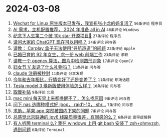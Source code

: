 # 2024-03-08

1. [Wechat for Linux 原生版本已发布，我宣布张小龙的妈复活了](https://www.v2ex.com/t/1021682) `56条评论` `程序员`
1. [AI 需求，主机配置推荐， 2024 年准备 all in AI](https://www.v2ex.com/t/1021687) `48条评论` `Windows`
1. [纪念下人生第二个破 10k star 开源项目🎉](https://www.v2ex.com/t/1021705) `27条评论` `程序员`
1. [请问大家的 ChatGPT 现在可以用吗？](https://www.v2ex.com/t/1021675) `24条评论` `问与答`
1. [请教： Carplay 盒子无法使用“导航声道”的问题](https://www.v2ex.com/t/1021680) `23条评论` `Apple`
1. [已婚已育的 92 年女生，求一份 web 前端工作](https://www.v2ex.com/t/1021662) `23条评论` `求职`
1. [请教一个 opencv 算法，图片中检测圆形对象](https://www.v2ex.com/t/1021666) `17条评论` `OpenCV`
1. [妇女节 V 友送了什么礼物吗？](https://www.v2ex.com/t/1021717) `11条评论` `问与答`
1. [claude 注册被秒封](https://www.v2ex.com/t/1021711) `11条评论` `分享发现`
1. [今年和去年相比，行情变好了还是变差了？](https://www.v2ex.com/t/1021672) `11条评论` `职场话题`
1. [Tesla model 3 焕新版使用体验怎么样？](https://www.v2ex.com/t/1021667) `10条评论` `问与答`
1. [取暖补贴](https://www.v2ex.com/t/1021671) `9条评论` `北京`
1. [mac mini 每天早上来都唤醒不了，怎么找原因](https://www.v2ex.com/t/1021664) `9条评论` `问与答`
1. [问下 nas 选哪种模式好 jbod， raid1-10， shr...](https://www.v2ex.com/t/1021684) `7条评论` `问与答`
1. [求助，苹果 app 突然被国内下架的问题](https://www.v2ex.com/t/1021663) `7条评论` `问与答`
1. [总感觉北京联通的 ipv6 线路质量很差，有同感的么？](https://www.v2ex.com/t/1021693) `6条评论` `宽带症候群`
1. [有人折腾 terminal 么? 我在 windows 上用 git bash 安装了 zsh+ohmyzsh, 遇到问题](https://www.v2ex.com/t/1021674) `6条评论` `Terminal`
